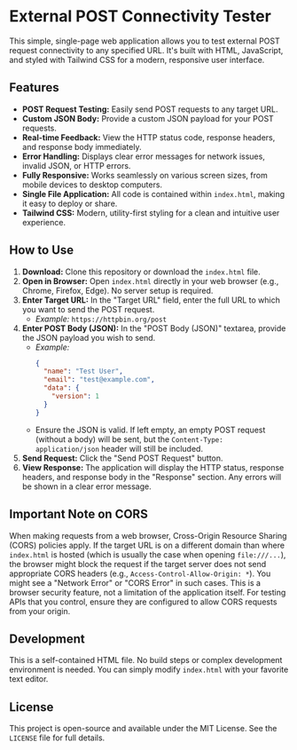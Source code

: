 # External POST Connectivity Tester

This simple, single-page web application allows you to test external POST request connectivity to any specified URL. It's built with HTML, JavaScript, and styled with Tailwind CSS for a modern, responsive user interface.

## Features

*   **POST Request Testing:** Easily send POST requests to any target URL.
*   **Custom JSON Body:** Provide a custom JSON payload for your POST requests.
*   **Real-time Feedback:** View the HTTP status code, response headers, and response body immediately.
*   **Error Handling:** Displays clear error messages for network issues, invalid JSON, or HTTP errors.
*   **Fully Responsive:** Works seamlessly on various screen sizes, from mobile devices to desktop computers.
*   **Single File Application:** All code is contained within `index.html`, making it easy to deploy or share.
*   **Tailwind CSS:** Modern, utility-first styling for a clean and intuitive user experience.

## How to Use

1.  **Download:** Clone this repository or download the `index.html` file.
2.  **Open in Browser:** Open `index.html` directly in your web browser (e.g., Chrome, Firefox, Edge). No server setup is required.
3.  **Enter Target URL:** In the "Target URL" field, enter the full URL to which you want to send the POST request.
    *   *Example:* `https://httpbin.org/post`
4.  **Enter POST Body (JSON):** In the "POST Body (JSON)" textarea, provide the JSON payload you wish to send.
    *   *Example:*
        ```json
        {
          "name": "Test User",
          "email": "test@example.com",
          "data": {
            "version": 1
          }
        }
        ```
    *   Ensure the JSON is valid. If left empty, an empty POST request (without a body) will be sent, but the `Content-Type: application/json` header will still be included.
5.  **Send Request:** Click the "Send POST Request" button.
6.  **View Response:** The application will display the HTTP status, response headers, and response body in the "Response" section. Any errors will be shown in a clear error message.

## Important Note on CORS

When making requests from a web browser, Cross-Origin Resource Sharing (CORS) policies apply. If the target URL is on a different domain than where `index.html` is hosted (which is usually the case when opening `file:///...`), the browser might block the request if the target server does not send appropriate CORS headers (e.g., `Access-Control-Allow-Origin: *`). You might see a "Network Error" or "CORS Error" in such cases. This is a browser security feature, not a limitation of the application itself. For testing APIs that you control, ensure they are configured to allow CORS requests from your origin.

## Development

This is a self-contained HTML file. No build steps or complex development environment is needed. You can simply modify `index.html` with your favorite text editor.

## License

This project is open-source and available under the MIT License. See the `LICENSE` file for full details.
